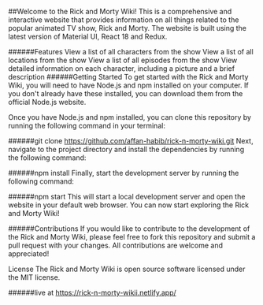 ##Welcome to the Rick and Morty Wiki! 
This is a comprehensive and interactive website that provides information on all things related to the popular animated TV show, Rick and Morty. The website is built using the latest version of Material UI, React 18 and Redux.

######Features
View a list of all characters from the show
View a list of all locations from the show
View a list of all episodes from the show
View detailed information on each character, including a picture and a brief description
######Getting Started
To get started with the Rick and Morty Wiki, you will need to have Node.js and npm installed on your computer. If you don't already have these installed, you can download them from the official Node.js website.

Once you have Node.js and npm installed, you can clone this repository by running the following command in your terminal:

######git clone https://github.com/affan-habib/rick-n-morty-wiki.git
Next, navigate to the project directory and install the dependencies by running the following command:

######npm install
Finally, start the development server by running the following command:

######npm start
This will start a local development server and open the website in your default web browser. You can now start exploring the Rick and Morty Wiki!

######Contributions
If you would like to contribute to the development of the Rick and Morty Wiki, please feel free to fork this repository and submit a pull request with your changes. All contributions are welcome and appreciated!

License
The Rick and Morty Wiki is open source software licensed under the MIT license.

######live at https://rick-n-morty-wikii.netlify.app/
